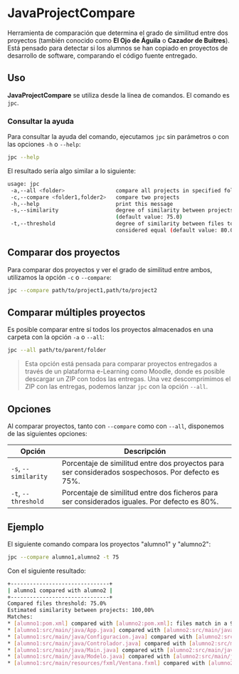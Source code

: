 # JavaProjectCompare
Herramienta de comparación que determina el grado de similitud entre dos proyectos (también conocido como **El Ojo de Águila** o **Cazador de Buitres**). Está pensado para detectar si los alumnos se han copiado en proyectos de desarrollo de software, comparando el código fuente entregado.

## Uso

**JavaProjectCompare** se utiliza desde la línea de comandos. El comando es `jpc`.

### Consultar la ayuda

Para consultar la ayuda del comando, ejecutamos `jpc` sin parámetros o con las opciones `-h` o `--help`:

```bash
jpc --help
```

El resultado sería algo similar a lo siguiente:

```bash
usage: jpc
 -a,--all <folder>                compare all projects in specified folder
 -c,--compare <folder1,folder2>   compare two projects
 -h,--help                        print this message
 -s,--similarity                  degree of similarity between projects
                                  (default value: 75.0)
 -t,--threshold                   degree of similarity between files to be
                                  considered equal (default value: 80.0)
```

## Comparar dos proyectos

Para comparar dos proyectos y ver el grado de similitud entre ambos, utilizamos la opción `-c` o `--compare`:

```bash
jpc --compare path/to/project1,path/to/project2
```

## Comparar múltiples proyectos

Es posible comparar entre sí todos los proyectos almacenados en una carpeta con la opción `-a` o `--all`:

```bash
jpc --all path/to/parent/folder
```

> Esta opción está pensada para comparar proyectos entregados a través de un plataforma e-Learning como Moodle, donde es posible descargar un ZIP con todos las entregas. Una vez descomprimimos el ZIP con las entregas, podemos lanzar `jpc` con la opción `--all`.

## Opciones

Al comparar proyectos, tanto con `--compare` como con `--all`, disponemos de las siguientes opciones:

| Opción               | Descripción                                                  |
| -------------------- | ------------------------------------------------------------ |
| `-s`, `--similarity` | Porcentaje de similitud entre dos proyectos para ser considerados sospechosos. Por defecto es 75%. |
| `-t`, `--threshold`  | Porcentaje de similitud entre dos ficheros para ser considerados iguales. Por defecto es 80%. |

## Ejemplo

El siguiente comando compara los proyectos "alumno1" y "alumno2":

```bash
jpc --compare alumno1,alumno2 -t 75
```

Con el siguiente resultado:

```bash
+-------------------------------+
| alumno1 compared with alumno2 |
+-------------------------------+
Compared files threshold: 75.0%
Estimated similarity between projects: 100,00%
Matches:
* [alumno1:pom.xml] compared with [alumno2:pom.xml]: files match in a 96,88%. 
* [alumno1:src/main/java/App.java] compared with [alumno2:src/main/java/App.java]: files match in a 100,00%. 
* [alumno1:src/main/java/Configuracion.java] compared with [alumno2:src/main/java/Configu.java]: files match in a 100,00%. 
* [alumno1:src/main/java/Controlador.java] compared with [alumno2:src/main/java/Controller.java]: files match in a 100,00%. 
* [alumno1:src/main/java/Main.java] compared with [alumno2:src/main/java/Main.java]: files match in a 100,00%. 
* [alumno1:src/main/java/Modelo.java] compared with [alumno2:src/main/java/Model.java]: files match in a 100,00%. 
* [alumno1:src/main/resources/fxml/Ventana.fxml] compared with [alumno2:src/main/resources/fxml/Window.fxml]: files match in a 100,00%. 

```

